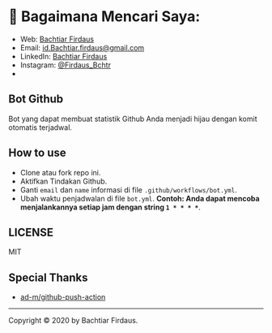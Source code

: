 # 🚀 Bagaimana Mencari Saya:

- Web: [Bachtiar Firdaus](https://bachtiar-firdaus.github.io)
- Email: [id.Bachtiar.firdaus@gmail.com](id.Bachtiar.firdaus@gmail.com)
- LinkedIn: [Bachtiar Firdaus](https://www.linkedin.com/in/bachtiar-firdaus-64b35419b/)
- Instagram: [@Firdaus_Bchtr](https://www.instagram.com/Firdaus_bchtr/)
- 
## Bot Github

Bot yang dapat membuat statistik Github Anda menjadi hijau dengan komit otomatis terjadwal.

## How to use

- Clone atau fork repo ini.
- Aktifkan Tindakan Github.
- Ganti `email` dan `name` informasi di file `.github/workflows/bot.yml`.
- Ubah waktu penjadwalan di file `bot.yml`. **Contoh: Anda dapat mencoba menjalankannya setiap jam dengan string `1 * * * *`**.

## LICENSE

MIT

## Special Thanks

- [ad-m/github-push-action](https://github.com/ad-m/github-push-action)

---

Copyright © 2020 by Bachtiar Firdaus.
